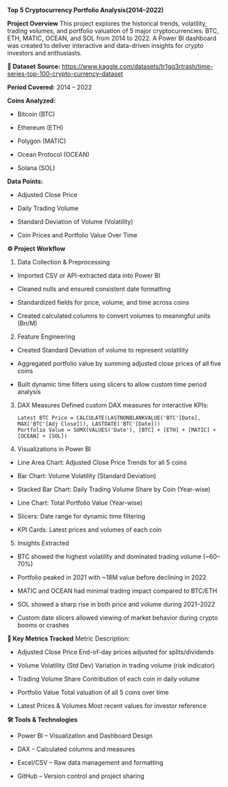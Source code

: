 **Top 5 Cryptocurrency Portfolio Analysis(2014–2022)**

**Project Overview**
This project explores the historical trends, volatility, trading volumes, and portfolio valuation of 5 major cryptocurrencies: BTC, ETH, MATIC, OCEAN, and SOL from 2014 to 2022. A Power BI dashboard was created to deliver interactive and data-driven insights for crypto investors and enthusiasts.

**📂 Dataset**
**Source:** https://www.kaggle.com/datasets/tr1gg3rtrash/time-series-top-100-crypto-currency-dataset

**Period Covered:** 2014 – 2022

**Coins Analyzed:**

  - Bitcoin (BTC)

  - Ethereum (ETH)

  - Polygon (MATIC)

  - Ocean Protocol (OCEAN)

  - Solana (SOL)

**Data Points:**

  - Adjusted Close Price

  - Daily Trading Volume

  - Standard Deviation of Volume (Volatility)

  - Coin Prices and Portfolio Value Over Time

**⚙️ Project Workflow**
1. Data Collection & Preprocessing
  - Imported CSV or API-extracted data into Power BI

  - Cleaned nulls and ensured consistent date formatting

  - Standardized fields for price, volume, and time across coins

  - Created calculated columns to convert volumes to meaningful units (Bn/M)

2. Feature Engineering
  - Created Standard Deviation of volume to represent volatility

  - Aggregated portfolio value by summing adjusted close prices of all five coins

  - Built dynamic time filters using slicers to allow custom time period analysis

3. DAX Measures
Defined custom DAX measures for interactive KPIs:

       Latest BTC Price = CALCULATE(LASTNONBLANKVALUE('BTC'[Date], MAX('BTC'[Adj Close])), LASTDATE('BTC'[Date]))
       Portfolio Value = SUMX(VALUES('Date'), [BTC] + [ETH] + [MATIC] + [OCEAN] + [SOL])

5. Visualizations in Power BI
  - Line Area Chart: Adjusted Close Price Trends for all 5 coins

  - Bar Chart: Volume Volatility (Standard Deviation)

  - Stacked Bar Chart: Daily Trading Volume Share by Coin (Year-wise)

  - Line Chart: Total Portfolio Value (Year-wise)

  - Slicers: Date range for dynamic time filtering

  - KPI Cards: Latest prices and volumes of each coin

5. Insights Extracted
  - BTC showed the highest volatility and dominated trading volume (~60–70%)

  - Portfolio peaked in 2021 with ~18M value before declining in 2022

  - MATIC and OCEAN had minimal trading impact compared to BTC/ETH

  - SOL showed a sharp rise in both price and volume during 2021–2022

  - Custom date slicers allowed viewing of market behavior during crypto booms or crashes

**📌 Key Metrics Tracked**
Metric	Description:
  - Adjusted Close Price	End-of-day prices adjusted for splits/dividends
    
  - Volume Volatility (Std Dev)	Variation in trading volume (risk indicator)
    
  - Trading Volume Share	Contribution of each coin in daily volume
    
  - Portfolio Value	Total valuation of all 5 coins over time
    
  - Latest Prices & Volumes	Most recent values for investor reference

**🛠 Tools & Technologies**
  - Power BI – Visualization and Dashboard Design

  - DAX – Calculated columns and measures

  - Excel/CSV – Raw data management and formatting

  - GitHub – Version control and project sharing
